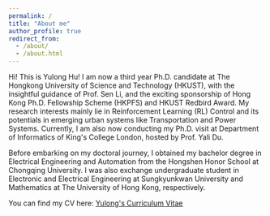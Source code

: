 ```yaml
---
permalink: /
title: "About me"
author_profile: true
redirect_from: 
  - /about/
  - /about.html
---
```


Hi! This is Yulong Hu! I am now a third year Ph.D. candidate at The Hongkong University of Science and Technology (HKUST), with the insightful guidance of Prof. Sen Li, and the exciting sponsorship of Hong Kong Ph.D. Fellowship Scheme (HKPFS) and HKUST Redbird Award. My research interests mainly lie in Reinforcement Learning (RL) Control and its potentials in emerging urban systems like Transportation and Power Systems. Currently, I am also now conducting my Ph.D. visit at Department of Informatics of King's College London, hosted by Prof. Yali Du. 

Before embarking on my doctoral journey, I obtained my bachelor degree in Electrical Engineering and Automation from the Hongshen Honor School at Chongqing University. I was also exchange undergraduate student in Electronic and Electrical Engineering at Sungkyunkwan University and Mathematics at The University of Hong Kong, respectively.

You can find my CV here: [Yulong's Curriculum Vitae](../assets/CV-Hu-Yulong.pdf)
